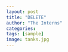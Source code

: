 ```yaml
---
layout: post
title: "DELETE"
author: "The Interns"
categories: 
tags: [sample]
image: tanks.jpg
---
```

